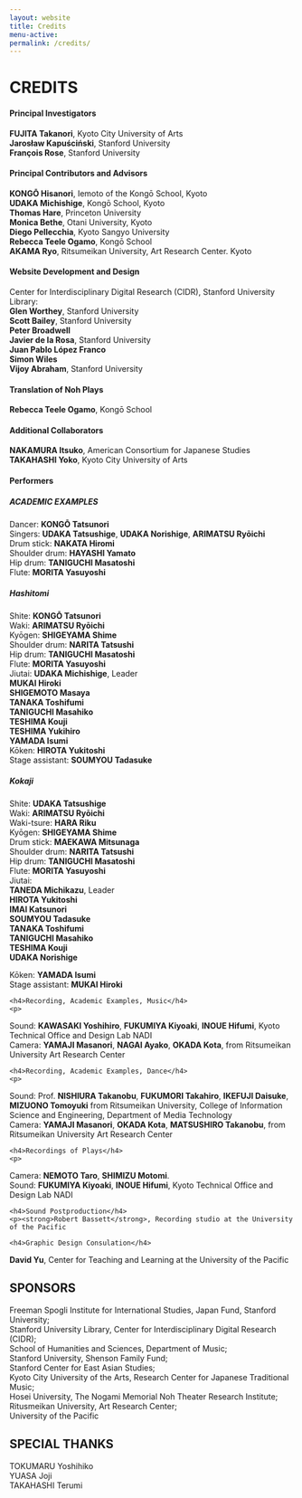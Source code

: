 ```yaml
---
layout: website
title: Credits
menu-active:
permalink: /credits/
---
```

<main class="page-content">
  <div class="text-container">
    <h1>CREDITS</h1>
    <h4>Principal Investigators</h4>
<p><strong>FUJITA Takanori</strong>, Kyoto City University of Arts
<br><strong>Jarosław Kapuściński</strong>, Stanford University<br>
<strong>François Rose</strong>, Stanford University</p>

  <h4>Principal Contributors and Advisors</h4>
  <p><strong>KONGŌ Hisanori</strong>, Iemoto of the Kongō School, Kyoto<br>
  <strong>UDAKA Michishige</strong>, Kongō School, Kyoto<br>
  <strong>Thomas Hare</strong>, Princeton University<br>
  <strong>Monica Bethe</strong>, Otani University, Kyoto<br>
  <strong>Diego Pellecchia</strong>, Kyoto Sangyo University<br>
  <strong>Rebecca Teele Ogamo</strong>, Kongō School<br>
  <strong>AKAMA Ryo</strong>, Ritsumeikan University, Art Research Center. Kyoto
</p>
  <h4>Website Development and Design</h4>
  <p>Center for Interdisciplinary Digital Research (CIDR), Stanford University Library:<br>
<strong>Glen Worthey</strong>, Stanford University<br>
<strong>Scott Bailey</strong>, Stanford University<br>
<strong>Peter Broadwell</strong><br>
<strong>Javier de la Rosa</strong>, Stanford University<br>
<strong>Juan Pablo López Franco</strong><br>
<strong>Simon Wiles</strong><br>
<strong>Vijoy Abraham</strong>, Stanford University

</p>

  <h4>Translation of Noh Plays</h4>
  <p><strong>Rebecca Teele Ogamo</strong>, Kongō School</p>

  <h4>Additional Collaborators</h4>
  <p><strong>NAKAMURA Itsuko</strong>, American Consortium for Japanese Studies<br>
  <strong>TAKAHASHI Yoko</strong>, Kyoto City University of Arts</p>

  <h4>Performers</h4>
  <h5>ACADEMIC EXAMPLES</h5>
  <p>Dancer:  <strong>KONGŌ Tatsunori</strong><br>
  Singers:  <strong>UDAKA Tatsushige</strong>, <strong>UDAKA Norishige</strong>, <strong>ARIMATSU Ryōichi</strong><br>
  Drum stick:  <strong>NAKATA Hiromi</strong><br>
  Shoulder drum: <strong>HAYASHI Yamato</strong><br>
  Hip drum: <strong>TANIGUCHI Masatoshi</strong><br>
  Flute: <strong>MORITA Yasuyoshi</strong></p>

  <h5>Hashitomi</h5>
  <p>Shite: <strong>KONGŌ Tatsunori</strong><br>
  Waki: <strong>ARIMATSU Ryōichi</strong><br>
  Kyōgen: <strong>SHIGEYAMA Shime</strong><br>
  Shoulder drum: <strong>NARITA Tatsushi</strong><br>
  Hip drum: <strong>TANIGUCHI Masatoshi</strong><br>
  Flute: <strong>MORITA Yasuyoshi</strong><br>
  Jiutai: <strong>UDAKA Michishige</strong>, Leader<br>
  <strong>MUKAI Hiroki</strong><br>
  	<strong>SHIGEMOTO Masaya</strong><br>
  	<strong>TANAKA Toshifumi</strong><br>
  <strong>TANIGUCHI Masahiko</strong><br>
  	<strong>TESHIMA Kouji</strong><br>
  <strong>TESHIMA Yukihiro</strong><br>
  <strong>YAMADA Isumi</strong><br>
  Kōken: <strong>HIROTA Yukitoshi</strong><br>
  Stage assistant: <strong>SOUMYOU Tadasuke</strong></p>

 <h5>Kokaji</h5>
  <p> Shite: <strong>UDAKA Tatsushige</strong><br>
  Waki: <strong>ARIMATSU Ryōichi</strong><br>
  Waki-tsure: <strong>HARA Riku</strong><br>
  Kyōgen: <strong>SHIGEYAMA Shime</strong><br>
  Drum stick:  <strong>MAEKAWA Mitsunaga</strong><br>
  Shoulder drum: <strong>NARITA Tatsushi</strong><br>
  Hip drum: <strong>TANIGUCHI Masatoshi</strong><br>
  Flute: <strong>MORITA Yasuyoshi</strong><br>
  Jiutai:	<br>
  <strong>TANEDA Michikazu</strong>, Leader<br>
  <strong>HIROTA Yukitoshi</strong><br>
  	<strong>IMAI Katsunori</strong><br>
  <strong>SOUMYOU Tadasuke</strong><br>
  	<strong>TANAKA Toshifumi</strong><br>
  <strong>TANIGUCHI Masahiko</strong><br>
  	<strong>TESHIMA Kouji</strong><br>
  	<strong>UDAKA Norishige</strong><br>

  Kōken: <strong>YAMADA Isumi</strong><br>
  Stage assistant: <strong>MUKAI Hiroki</strong>

  </p>



    <h4>Recording, Academic Examples, Music</h4>
    <p>
  Sound: <strong>KAWASAKI Yoshihiro</strong>,  <strong>FUKUMIYA Kiyoaki</strong>, <strong>INOUE Hifumi</strong>, Kyoto Technical Office and Design Lab NADI<br>
  Camera: <strong>YAMAJI Masanori</strong>, <strong>NAGAI Ayako</strong>, <strong>OKADA Kota</strong>, from Ritsumeikan University Art Research Center

  </p>

    <h4>Recording, Academic Examples, Dance</h4>
    <p>
  Sound: Prof. <strong>NISHIURA Takanobu</strong>, <strong>FUKUMORI Takahiro</strong>, <strong>IKEFUJI Daisuke</strong>, <strong>MIZUONO Tomoyuki</strong> from Ritsumeikan University, College of Information Science and Engineering, Department of Media Technology<br>
  Camera:  <strong>YAMAJI Masanori</strong>,  <strong>OKADA Kota</strong>, <strong>MATSUSHIRO Takanobu</strong>, from Ritsumeikan University Art Research Center<br>

  </p>

    <h4>Recordings of Plays</h4>
    <p>
  Camera: <strong>NEMOTO Taro</strong>, <strong>SHIMIZU Motomi</strong>.<br>
  Sound: <strong>FUKUMIYA Kiyoaki</strong>, <strong>INOUE Hifumi</strong>, Kyoto Technical Office and Design Lab NADI

  </p>

    <h4>Sound Postproduction</h4>
    <p><strong>Robert Bassett</strong>, Recording studio at the University of the Pacific

  </p>

    <h4>Graphic Design Consulation</h4>
  <p><strong>David Yu</strong>, Center for Teaching and Learning at the University of the Pacific</p>


  <h2>SPONSORS</h2>
  <p>Freeman Spogli Institute for International Studies, Japan Fund, Stanford University;<br>
  Stanford University Library, Center for Interdisciplinary Digital Research (CIDR);<br>
 School of Humanities and Sciences, Department of Music;<br>
 Stanford University, Shenson Family Fund;<br>
 Stanford Center for East Asian Studies;<br>
 Kyoto City University of the Arts, Research Center for Japanese Traditional Music;<br>
Hosei University, The Nogami Memorial Noh Theater Research Institute;<br>
Ritusmeikan University, Art Research Center;<br>
 University of the Pacific</p>

 <h2>SPECIAL THANKS</h2>
 <p>TOKUMARU Yoshihiko<br>YUASA Joji<br>TAKAHASHI Terumi
  </div>

</main>

